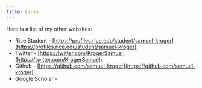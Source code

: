 ```yaml
---
title: Links
---
```


Here is a list of my other websites:

- Rice Student - [https://profiles.rice.edu/student/samuel-kroger](https://profiles.rice.edu/student/samuel-kroger)
- Twitter - [https://twitter.com/KrogerSamuel](https://twitter.com/KrogerSamuel)
- Github - [https://github.com/samuel-kroger](https://github.com/samuel-kroger)
- Google Scholar -